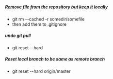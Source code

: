 ##### [Remove file from the repository but keep it locally](https://stackoverflow.com/questions/3469741/remove-file-from-the-repository-but-keep-it-locally)
- git rm --cached -r somedir/somefile
- then add them to .gitignore

##### undo git pull
- git reset --hard
##### Reset local branch to be same as remote branch
- git reset --hard origin/master
